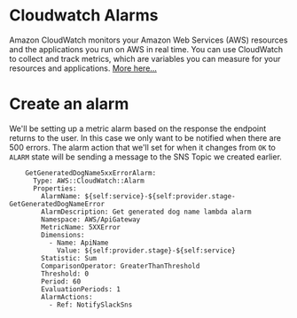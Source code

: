 # Cloudwatch Alarms

Amazon CloudWatch monitors your Amazon Web Services (AWS) resources and the applications you run on AWS in real time. You can use CloudWatch to collect and track metrics, which are variables you can measure for your resources and applications. [More here...](https://docs.aws.amazon.com/AmazonCloudWatch/latest/monitoring/WhatIsCloudWatch.html)


# Create an alarm
We'll be setting up a metric alarm based on the response the endpoint returns to the user. In this case we only want to be notified when there are 500 errors. The alarm action that we'll set for when it changes from `OK` to `ALARM` state will be sending a message to the SNS Topic we created earlier. 

```
    GetGeneratedDogName5xxErrorAlarm:
      Type: AWS::CloudWatch::Alarm
      Properties:
        AlarmName: ${self:service}-${self:provider.stage-GetGeneratedDogNameError
        AlarmDescription: Get generated dog name lambda alarm
        Namespace: AWS/ApiGateway
        MetricName: 5XXError
        Dimensions:
          - Name: ApiName
            Value: ${self:provider.stage}-${self:service}
        Statistic: Sum
        ComparisonOperator: GreaterThanThreshold
        Threshold: 0
        Period: 60
        EvaluationPeriods: 1
        AlarmActions:
          - Ref: NotifySlackSns
```